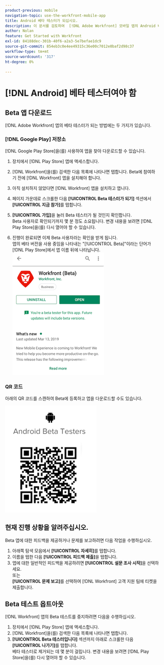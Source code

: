 ```yaml
---
product-previous: mobile
navigation-topic: use-the-workfront-mobile-app
title: Android 베타 테스터가 되십시오.
description: 이 문서를 검토하여  [!DNL Adobe Workfront] 모바일 앱의 Android 베타 테스터가 되십시오.
author: Nolan
feature: Get Started with Workfront
exl-id: 84188dec-301b-40f6-a2a3-5e7befae1dc9
source-git-commit: 854eb3c0e4ee49315c36e00c7012e0baf2d98c37
workflow-type: tm+mt
source-wordcount: '317'
ht-degree: 0%

---
```


# [!DNL Android] 베타 테스터여야 함

## Beta 앱 다운로드

[!DNL Adobe Workfront] 앱의 베타 테스터가 되는 방법에는 두 가지가 있습니다.

### [!DNL Google Play] 저장소

[!DNL Google Play Store]을(를) 사용하여 앱을 찾아 다운로드할 수 있습니다.

1. 장치에서 [!DNL Play Store] 앱에 액세스합니다.
1. [!DNL Workfront]을(를) 검색한 다음 목록에 나타나면 탭합니다.
Beta에 참여하기 전에 [!DNL Workfront] 앱을 설치해야 합니다.
1. 아직 설치하지 않았다면 [!DNL Workfront] 앱을 설치하고 엽니다.
1. 페이지 가운데로 스크롤한 다음 **[!UICONTROL Beta 테스터가 되기]** 섹션에서 **[!UICONTROL 지금 참가]**&#x200B;를 탭합니다.

1. **[!UICONTROL 가입]**&#x200B;을 눌러 Beta 테스터가 될 것인지 확인합니다.\
   Beta 사용자로 확인되기까지 몇 분 정도 소요됩니다. 변경 내용을 보려면 [!DNL Play Store]을(를) 다시 열어야 할 수 있습니다.

1. 진행이 완료되면 이제 Beta 사용자라는 확인을 받게 됩니다.\
   앱의 베타 버전을 사용 중임을 나타내는 &quot;[!UICONTROL Beta]&quot;이라는 단어가 [!DNL Play Store]에서 앱 이름 뒤에 나타납니다.\
   ![](assets/android-beta-tester-adobe-350x468.png)

### QR 코드

아래의 QR 코드를 스캔하여 Beta에 등록하고 앱을 다운로드할 수도 있습니다.

![](assets/android-qr-code-350x409.png)

## 현재 진행 상황을 알려주십시오.

Beta 앱에 대한 피드백을 제공하거나 문제를 보고하려면 다음 작업을 수행하십시오.

1. 아래쪽 탐색 모음에서 **[!UICONTROL 자세히]**&#x200B;를 탭합니다.
1. 이름을 탭한 다음 **[!UICONTROL 피드백 제출]**&#x200B;을 탭합니다.
1. 앱에 대한 일반적인 피드백을 제공하려면 **[!UICONTROL 설문 조사 시작]**&#x200B;을 선택하세요.\
   또는\
   **[!UICONTROL 문제 보고]**&#x200B;를 선택하여 [!DNL Workfront] 고객 지원 팀에 티켓을 제출합니다.

## Beta 테스트 옵트아웃

[!DNL Workfront] 앱의 Beta 테스트를 중지하려면 다음을 수행하십시오.

1. 장치에서 [!DNL Play Store] 앱에 액세스합니다.
1. [!DNL Workfront]을(를) 검색한 다음 목록에 나타나면 탭합니다.
1. **[!UICONTROL Beta 테스터입니다]** 섹션까지 아래로 스크롤한 다음 **[!UICONTROL 나가기]**&#x200B;를 탭합니다.\
   베타 테스터로 제거되는 데 몇 분이 걸립니다. 변경 내용을 보려면 [!DNL Play Store]을(를) 다시 열어야 할 수 있습니다.
